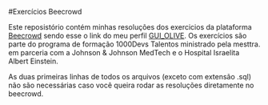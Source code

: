 #Exercícios Beecrowd

Este reposistório contém minhas resoluções dos exercicios da plataforma [Beecrowd](https://www.beecrowd.com.br/judge/pt/login) sendo esse o link do meu perfil [GUI_OLIVE](https://www.beecrowd.com.br/judge/pt/users/statistics/866127). Os exercícios são parte do programa de formação 1000Devs Talentos ministrado pela mesttra. em parceria com a Johnson & Johnson MedTech e o Hospital Israelita Albert Einstein.

As duas primeiras linhas de todos os arquivos (exceto com extensão .sql) não são necessárias caso você queira rodar as resoluções diretamente no beecrowd.